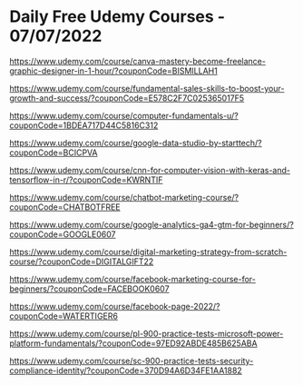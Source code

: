 # Daily Free Udemy Courses - 07/07/2022

https://www.udemy.com/course/canva-mastery-become-freelance-graphic-designer-in-1-hour/?couponCode=BISMILLAH1
https://www.udemy.com/course/fundamental-sales-skills-to-boost-your-growth-and-success/?couponCode=E578C2F7C025365017F5
https://www.udemy.com/course/computer-fundamentals-u/?couponCode=1BDEA717D44C5816C312
https://www.udemy.com/course/google-data-studio-by-starttech/?couponCode=BCICPVA
https://www.udemy.com/course/cnn-for-computer-vision-with-keras-and-tensorflow-in-r/?couponCode=KWRNTIF
https://www.udemy.com/course/chatbot-marketing-course/?couponCode=CHATBOTFREE
https://www.udemy.com/course/google-analytics-ga4-gtm-for-beginners/?couponCode=GOOGLE0607
https://www.udemy.com/course/digital-marketing-strategy-from-scratch-course/?couponCode=DIGITALGIFT22
https://www.udemy.com/course/facebook-marketing-course-for-beginners/?couponCode=FACEBOOK0607
https://www.udemy.com/course/facebook-page-2022/?couponCode=WATERTIGER6
https://www.udemy.com/course/pl-900-practice-tests-microsoft-power-platform-fundamentals/?couponCode=97ED92ABDE485B625ABA
https://www.udemy.com/course/sc-900-practice-tests-security-compliance-identity/?couponCode=370D94A6D34FE1AA1882
